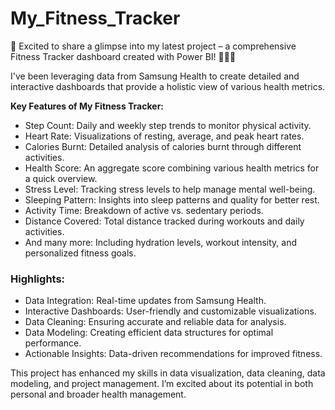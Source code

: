 # My_Fitness_Tracker

🚀 Excited to share a glimpse into my latest project – a comprehensive Fitness Tracker dashboard created with Power BI! 💼💡🚀

I've been leveraging data from Samsung Health to create detailed and interactive dashboards that provide a holistic view of various health metrics.

**Key Features of My Fitness Tracker:**
- Step Count: Daily and weekly step trends to monitor physical activity.
- Heart Rate: Visualizations of resting, average, and peak heart rates.
- Calories Burnt: Detailed analysis of calories burnt through different activities.
- Health Score: An aggregate score combining various health metrics for a quick overview.
- Stress Level: Tracking stress levels to help manage mental well-being.
- Sleeping Pattern: Insights into sleep patterns and quality for better rest.
- Activity Time: Breakdown of active vs. sedentary periods.
- Distance Covered: Total distance tracked during workouts and daily activities.
- And many more: Including hydration levels, workout intensity, and personalized fitness goals.

### Highlights:
- Data Integration: Real-time updates from Samsung Health.
- Interactive Dashboards: User-friendly and customizable visualizations.
- Data Cleaning: Ensuring accurate and reliable data for analysis.
- Data Modeling: Creating efficient data structures for optimal performance.
- Actionable Insights: Data-driven recommendations for improved fitness.

This project has enhanced my skills in data visualization, data cleaning, data modeling, and project management. I’m excited about its potential in both personal and broader health management.
